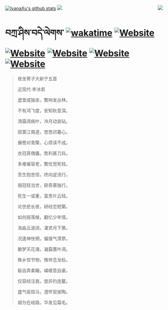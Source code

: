 [![IvanaXu's github stats](https://github-readme-stats.vercel.app/api?username=IvanaXu&theme=codeSTACKr)](https://github.com/anuraghazra/github-readme-stats)
<img align="right" src="https://github-readme-stats.vercel.app/api/top-langs/?username=IvanaXu&langs_count=8&theme=codeSTACKr" />
<img src="https://github-readme-stats.vercel.app/api/wakatime?username=IvanaXu&layout=compact&langs_count=8&theme=codeSTACKr&custom_title=Programming&nbsp;Times&nbsp;(Since&nbsp;Jul.29.2021)&range=all_time" />
# བཀྲ་ཤིས་བདེ་ལེགས་	[![wakatime](https://wakatime.com/badge/user/5043ee4a-e361-4607-9d47-d557f2005d05.svg)](https://wakatime.com/@5043ee4a-e361-4607-9d47-d557f2005d05)	[![Website](https://img.shields.io/website?label=&up_color=orange&up_message=Tianchi&url=https%3A%2F%2Fshields.io)](https://tianchi.aliyun.com/home/science/scienceDetail?userId=1095279182618)	[![Website](https://img.shields.io/website?label=&up_color=green&up_message=Yuque&url=https%3A%2F%2Fshields.io)](https://www.yuque.com/ivanaxu)	[![Website](https://img.shields.io/website?label=&up_color=yellow&up_message=Leetcode&url=https%3A%2F%2Fshields.io)](https://leetcode.cn/u/ivanaxu)	[![Website](https://img.shields.io/website?label=&up_color=violet&up_message=AIstudio&url=https%3A%2F%2Fshields.io)](https://aistudio.baidu.com/aistudio/personalcenter/thirdview/979775)	[![Website](https://img.shields.io/website?label=&up_color=red&up_message=Gitee&url=https%3A%2F%2Fshields.io)](https://gitee.com/IvanaXu)
> 夜坐寄子大新宁五首
>
> 近现代·李冰若
>
> 虚堂成独坐，繁响发丛林。
> 
> 不有鸿飞度，安知秋意深。
> 
> 清霜凋病叶，冷月动哀砧。
> 
> 寂寞江南道，悠悠迟暮心。
> 
> 展卷对青檠，心烦读不成。
> 
> 衣冠真傀儡，势利甚刀兵。
> 
> 多难催容老，繁忧觉死轻。
> 
> 吾生抱忠信，终向逆流行。
> 
> 弱冠轻当世，嵚奇慕独行。
> 
> 死生一诺重，富贵片云轻。
> 
> 论世悲长夜，研经恋短檠。
> 
> 如何摇落候，翻忆少年情。
> 
> 浩淼云波阔，凄灵月下箫。
> 
> 况逢神怅惘，偏值气清寥。
> 
> 酿梦天花涌，凝霜蕙叶凋。
> 
> 殊乡惊节物，憔悴念龙标。
> 
> 髫齿弄柔翰，嶙嶒意自豪。
> 
> 仅容经注我，尝异钓连鳌。
> 
> 盛气驱班马，澄怀契谢陶。
> 
> 胡为在岐路，华发见霜毛。
